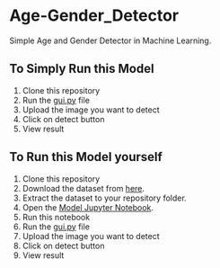 # Age-Gender_Detector
Simple Age and Gender Detector in Machine Learning.
## To Simply Run this Model
1. Clone this repository
2. Run the [gui.py](https://github.com/humaira-shaikh/Age-Gender_Detector/blob/main/gui.py) file
3. Upload the image you want to detect
4. Click on detect button
5. View result

## To Run this Model yourself
1. Clone this repository
2. Download the dataset from [here](https://www.kaggle.com/datasets/jangedoo/utkface-new/code).
3. Extract the dataset to your repository folder.
4. Open the [Model Jupyter Notebook](https://github.com/humaira-shaikh/Age-Gender_Detector/blob/main/Model.ipynb).
5. Run this notebook
6. Run the [gui.py](https://github.com/humaira-shaikh/Age-Gender_Detector/blob/main/gui.py) file
7. Upload the image you want to detect
8. Click on detect button
9. View result
